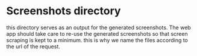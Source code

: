 # Screenshots directory #

this directory serves as an output for the generated screenshots.
The web app should take care to re-use the generated screenshots 
so that screen scraping is kept to a minimum. 
this is why we name the files according to the url of the request. 